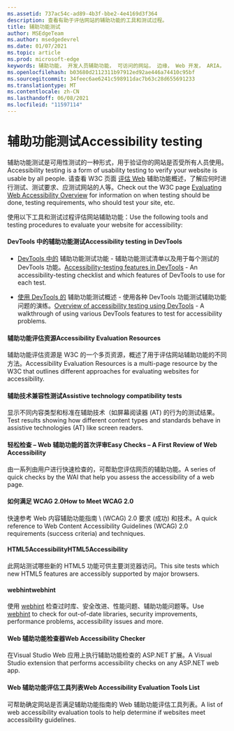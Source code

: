 ```yaml
---
ms.assetid: 737ac54c-ad89-4b3f-bbe2-4e4169d3f364
description: 查看有助于评估网站的辅助功能的工具和测试过程。
title: 辅助功能测试
author: MSEdgeTeam
ms.author: msedgedevrel
ms.date: 01/07/2021
ms.topic: article
ms.prod: microsoft-edge
keywords: 辅助功能， 开发人员辅助功能， 可访问的网站， 边缘， Web 开发， ARIA， 开发人员， UIA， UI 自动化
ms.openlocfilehash: b03680d2112311b97912ed92ae446a74410c95bf
ms.sourcegitcommit: 34feec6ae6241c598911dac7b63c28d655691233
ms.translationtype: MT
ms.contentlocale: zh-CN
ms.lasthandoff: 06/08/2021
ms.locfileid: "11597114"
---
```

# <a name="accessibility-testing"></a><span data-ttu-id="9d85e-104">辅助功能测试</span><span class="sxs-lookup"><span data-stu-id="9d85e-104">Accessibility testing</span></span>  

<span data-ttu-id="9d85e-105">辅助功能测试是可用性测试的一种形式，用于验证你的网站是否受所有人员使用。</span><span class="sxs-lookup"><span data-stu-id="9d85e-105">Accessibility testing is a form of usability testing to verify your website is usable by all people.</span></span> <span data-ttu-id="9d85e-106">请查看 W3C 页面 [评估 Web](https://www.w3.org/WAI/test-evaluate) 辅助功能概述，了解应何时进行测试、测试要求、应测试网站的人等。</span><span class="sxs-lookup"><span data-stu-id="9d85e-106">Check out the W3C page [Evaluating Web Accessibility Overview](https://www.w3.org/WAI/test-evaluate) for information on when testing should be done, testing requirements, who should test your site, etc.</span></span>

<span data-ttu-id="9d85e-107">使用以下工具和测试过程评估网站辅助功能：</span><span class="sxs-lookup"><span data-stu-id="9d85e-107">Use the following tools and testing procedures to evaluate your website for accessibility:</span></span>

#### <a name="accessibility-testing-in-devtools"></a><span data-ttu-id="9d85e-108">DevTools 中的辅助功能测试</span><span class="sxs-lookup"><span data-stu-id="9d85e-108">Accessibility testing in DevTools</span></span>

*   <span data-ttu-id="9d85e-109">[DevTools 中的][DevtoolsAccessibilityReference] 辅助功能测试功能 - 辅助功能测试清单以及用于每个测试的 DevTools 功能。</span><span class="sxs-lookup"><span data-stu-id="9d85e-109">[Accessibility-testing features in DevTools][DevtoolsAccessibilityReference] - An accessibility-testing checklist and which features of DevTools to use for each test.</span></span>

*   <span data-ttu-id="9d85e-110">[使用 DevTools 的][DevtoolsAccessibilityAccessibilitytestingindevtools] 辅助功能测试概述 - 使用各种 DevTools 功能测试辅助功能问题的演练。</span><span class="sxs-lookup"><span data-stu-id="9d85e-110">[Overview of accessibility testing using DevTools][DevtoolsAccessibilityAccessibilitytestingindevtools] - A walkthrough of using various DevTools features to test for accessibility problems.</span></span>

#### [<a name="accessibility-evaluation-resources"></a><span data-ttu-id="9d85e-111">辅助功能评估资源</span><span class="sxs-lookup"><span data-stu-id="9d85e-111">Accessibility Evaluation Resources</span></span>](https://www.w3.org/WAI/eval/Overview.html)  

<span data-ttu-id="9d85e-112">辅助功能评估资源是 W3C 的一个多页资源，概述了用于评估网站辅助功能的不同方法。</span><span class="sxs-lookup"><span data-stu-id="9d85e-112">Accessibility Evaluation Resources is a multi-page resource by the W3C that outlines different approaches for evaluating websites for accessibility.</span></span>

#### [<a name="assistive-technology-compatibility-tests"></a><span data-ttu-id="9d85e-113">辅助技术兼容性测试</span><span class="sxs-lookup"><span data-stu-id="9d85e-113">Assistive technology compatibility tests</span></span>](http://www.powermapper.com/tests)  

<span data-ttu-id="9d85e-114">显示不同内容类型和标准在辅助技术（如屏幕阅读器 (AT) 的行为的测试结果。</span><span class="sxs-lookup"><span data-stu-id="9d85e-114">Test results showing how different content types and standards behave in assistive technologies (AT) like screen readers.</span></span>

#### [<a name="easy-checks--a-first-review-of-web-accessibility"></a><span data-ttu-id="9d85e-115">轻松检查 – Web 辅助功能的首次评审</span><span class="sxs-lookup"><span data-stu-id="9d85e-115">Easy Checks – A First Review of Web Accessibility</span></span>](https://www.w3.org/WAI/eval/preliminary.html)  

<span data-ttu-id="9d85e-116">由一系列由用户进行快速检查的，可帮助您评估网页的辅助功能。</span><span class="sxs-lookup"><span data-stu-id="9d85e-116">A series of quick checks by the WAI that help you assess the accessibility of a web page.</span></span>

#### [<a name="how-to-meet-wcag-20"></a><span data-ttu-id="9d85e-117">如何满足 WCAG 2.0</span><span class="sxs-lookup"><span data-stu-id="9d85e-117">How to Meet WCAG 2.0</span></span>](https://www.w3.org/WAI/WCAG20/quickref)  

<span data-ttu-id="9d85e-118">快速参考 Web 内容辅助功能指南 \ (WCAG\) 2.0 要求 (成功) 和技术。</span><span class="sxs-lookup"><span data-stu-id="9d85e-118">A quick reference to Web Content Accessibility Guidelines \(WCAG\) 2.0 requirements (success criteria) and techniques.</span></span>

#### [<a name="html5accessibility"></a><span data-ttu-id="9d85e-119">HTML5Accessibility</span><span class="sxs-lookup"><span data-stu-id="9d85e-119">HTML5Accessibility</span></span>](https://html5accessibility.com)  

<span data-ttu-id="9d85e-120">此网站测试哪些新的 HTML5 功能可供主要浏览器访问。</span><span class="sxs-lookup"><span data-stu-id="9d85e-120">This site tests which new HTML5 features are accessibly supported by major browsers.</span></span> 

#### [<a name="webhint"></a><span data-ttu-id="9d85e-121">webhint</span><span class="sxs-lookup"><span data-stu-id="9d85e-121">webhint</span></span>](https://webhint.io)  

<span data-ttu-id="9d85e-122">使用 [webhint](https://webhint.io/) 检查过时库、安全改进、性能问题、辅助功能问题等。</span><span class="sxs-lookup"><span data-stu-id="9d85e-122">Use [webhint](https://webhint.io/) to check for out-of-date libraries, security improvements, performance problems, accessibility issues and more.</span></span>

#### [<a name="web-accessibility-checker"></a><span data-ttu-id="9d85e-123">Web 辅助功能检查器</span><span class="sxs-lookup"><span data-stu-id="9d85e-123">Web Accessibility Checker</span></span>](https://visualstudiogallery.msdn.microsoft.com/3aabefab-1681-4fea-8f95-6a62e2f0f1ec)  

<span data-ttu-id="9d85e-124">在Visual Studio Web 应用上执行辅助功能检查的 ASP.NET 扩展。</span><span class="sxs-lookup"><span data-stu-id="9d85e-124">A Visual Studio extension that performs accessibility checks on any ASP.NET web app.</span></span>

#### [<a name="web-accessibility-evaluation-tools-list"></a><span data-ttu-id="9d85e-125">Web 辅助功能评估工具列表</span><span class="sxs-lookup"><span data-stu-id="9d85e-125">Web Accessibility Evaluation Tools List</span></span>](https://www.w3.org/WAI/ER/tools/index.html)  

<span data-ttu-id="9d85e-126">可帮助确定网站是否满足辅助功能指南的 Web 辅助功能评估工具列表。</span><span class="sxs-lookup"><span data-stu-id="9d85e-126">A list of web accessibility evaluation tools to help determine if websites meet accessibility guidelines.</span></span>

<!-- links: -->

[DevtoolsAccessibilityAccessibilitytestingindevtools]: ../devtools-guide-chromium/accessibility/accessibility-testing-in-devtools.md "使用 DevTools 工具的辅助功能测试|Microsoft Docs"
[DevtoolsAccessibilityReference]: ../devtools-guide-chromium/accessibility/reference.md "DevTools |Microsoft Docs"
